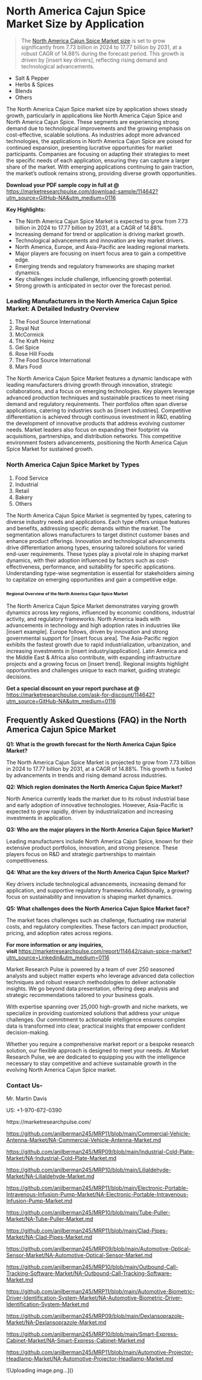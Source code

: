 <h1>North America Cajun Spice Market&nbsp;Size by Application</h1><blockquote><p>The <a href="https://marketresearchpulse.com/download-sample/114642?utm_source=GitHub-NA&amp;utm_medium=0116">North America Cajun Spice Market size</a> is set to grow significantly from 7.73 billion in 2024 to 17.77 billion by 2031, at a robust CAGR of 14.88% during the forecast period. This growth is driven by [insert key drivers], reflecting rising demand and technological advancements.</p></blockquote><ul><li>Salt & Pepper <li> Herbs & Spices <li> Blends <li> Others</li></ul><p>The North America Cajun Spice market size by application shows steady growth, particularly in applications like North America Cajun Spice and North America Cajun Spice. These segments are experiencing strong demand due to technological improvements and the growing emphasis on cost-effective, scalable solutions. As industries adopt more advanced technologies, the applications in North America Cajun Spice are poised for continued expansion, presenting lucrative opportunities for market participants. Companies are focusing on adapting their strategies to meet the specific needs of each application, ensuring they can capture a larger share of the market. With emerging applications continuing to gain traction, the market’s outlook remains strong, providing diverse growth opportunities.</p><p><strong>Download your PDF sample copy in full at @ </strong><a href="https://marketresearchpulse.com/download-sample/114642?utm_source=GitHub-NA&amp;utm_medium=0116">https://marketresearchpulse.com/download-sample/114642?utm_source=GitHub-NA&amp;utm_medium=0116</a></p><p><strong>Key Highlights: </strong></p><ul><li>The North America Cajun Spice Market is expected to grow from 7.73 billion in 2024 to 17.77 billion by 2031, at a CAGR of 14.88%.</li><li>Increasing demand for trend or application is driving market growth.</li><li>Technological advancements and innovation are key market drivers.</li><li>North America, Europe, and Asia-Pacific are leading regional markets.</li><li>Major players are focusing on insert focus area to gain a competitive edge.</li><li>Emerging trends and regulatory frameworks are shaping market dynamics.</li><li>Key challenges include challenge, influencing growth potential.</li><li>Strong growth is anticipated in sector over the forecast period.</li></ul><h3>Leading Manufacturers in the North America Cajun Spice Market: A Detailed Industry Overview</h3><ol><li>The Food Source International</li><li>Royal Nut</li><li>McCormick</li><li>The Kraft Heinz</li><li>Gel Spice</li><li>Rose Hill Foods</li><li>The Food Source International</li><li>Mars Food</li></ol><div class="flex max-w-full flex-col flex-grow"><div class="min-h-8 text-message flex w-full flex-col items-end gap-2 whitespace-normal break-words [.text-message+&amp;]:mt-5" dir="auto" data-message-author-role="assistant" data-message-id="fd8432e4-4910-450d-b182-61b7bfb0a01f" data-message-model-slug="gpt-4o"><div class="flex w-full flex-col gap-1 empty:hidden first:pt-[3px]"><div class="markdown prose w-full break-words dark:prose-invert light"><p>The North America Cajun Spice Market features a dynamic landscape with leading manufacturers driving growth through innovation, strategic collaborations, and a focus on emerging technologies. Key players leverage advanced production techniques and sustainable practices to meet rising demand and regulatory requirements. Their portfolios often span diverse applications, catering to industries such as [insert industries]. Competitive differentiation is achieved through continuous investment in R&amp;D, enabling the development of innovative products that address evolving customer needs. Market leaders also focus on expanding their footprint via acquisitions, partnerships, and distribution networks. This competitive environment fosters advancements, positioning the North America Cajun Spice Market for sustained growth.</p></div></div></div></div><h3>North America Cajun Spice Market by Types</h3><ol><li>Food Service <li> Industrial <li> Retail <li> Bakery <li> Others</li></ol><div class="flex max-w-full flex-col flex-grow"><div class="min-h-8 text-message flex w-full flex-col items-end gap-2 whitespace-normal break-words [.text-message+&amp;]:mt-5" dir="auto" data-message-author-role="assistant" data-message-id="084470be-0bb7-4664-bddf-5156b4f41249" data-message-model-slug="gpt-4o-mini"><div class="flex w-full flex-col gap-1 empty:hidden first:pt-[3px]"><div class="markdown prose w-full break-words dark:prose-invert light"><p>The North America Cajun Spice Market is segmented by types, catering to diverse industry needs and applications. Each type offers unique features and benefits, addressing specific demands within the market. The segmentation allows manufacturers to target distinct customer bases and enhance product offerings. Innovation and technological advancements drive differentiation among types, ensuring tailored solutions for varied end-user requirements. These types play a pivotal role in shaping market dynamics, with their adoption influenced by factors such as cost-effectiveness, performance, and suitability for specific applications. Understanding type-wise segmentation is essential for stakeholders aiming to capitalize on emerging opportunities and gain a competitive edge.</p></div></div></div></div><h3><span style="font-size: 11px;">Regional Overview of the North America Cajun Spice Market</span></h3><div class="flex max-w-full flex-col flex-grow"><div class="min-h-8 text-message flex w-full flex-col items-end gap-2 whitespace-normal break-words [.text-message+&amp;]:mt-5" dir="auto" data-message-author-role="assistant" data-message-id="e9038762-ce64-4e30-91c9-9bd413514231" data-message-model-slug="gpt-4o-mini"><div class="flex w-full flex-col gap-1 empty:hidden first:pt-[3px]"><div class="markdown prose w-full break-words dark:prose-invert light"><p>The North America Cajun Spice Market demonstrates varying growth dynamics across key regions, influenced by economic conditions, industrial activity, and regulatory frameworks. North America leads with advancements in technology and high adoption rates in industries like [insert example]. Europe follows, driven by innovation and strong governmental support for [insert focus area]. The Asia-Pacific region exhibits the fastest growth due to rapid industrialization, urbanization, and increasing investments in [insert industry/application]. Latin America and the Middle East &amp; Africa also contribute, with expanding infrastructure projects and a growing focus on [insert trend]. Regional insights highlight opportunities and challenges unique to each market, guiding strategic decisions.</p></div></div></div></div><p><strong>Get a special discount on your report purchase at @ </strong><a href="https://marketresearchpulse.com/ask-for-discount/114642?utm_source=GitHub-NA&amp;utm_medium=0116">https://marketresearchpulse.com/ask-for-discount/114642?utm_source=GitHub-NA&amp;utm_medium=0116</a></p><h2>Frequently Asked Questions (FAQ) in the North America Cajun Spice Market</h2><p><strong>Q1: What is the growth forecast for the North America Cajun Spice Market?</strong></p><p>The North America Cajun Spice Market is projected to grow from 7.73 billion in 2024 to 17.77 billion by 2031, at a CAGR of 14.88%. This growth is fueled by advancements in trends and rising demand across industries.</p><p><strong>Q2: Which region dominates the North America Cajun Spice Market?</strong></p><p>North America currently leads the market due to its robust industrial base and early adoption of innovative technologies. However, Asia-Pacific is expected to grow rapidly, driven by industrialization and increasing investments in application.</p><p><strong>Q3: Who are the major players in the North America Cajun Spice Market?</strong></p><p>Leading manufacturers include North America Cajun Spice, known for their extensive product portfolios, innovation, and strong presence. These players focus on R&amp;D and strategic partnerships to maintain competitiveness.</p><p><strong>Q4: What are the key drivers of the North America Cajun Spice Market?</strong></p><p>Key drivers include technological advancements, increasing demand for application, and supportive regulatory frameworks. Additionally, a growing focus on sustainability and innovation is shaping market dynamics.</p><p><strong>Q5: What challenges does the North America Cajun Spice Market face?</strong></p><p>The market faces challenges such as challenge, fluctuating raw material costs, and regulatory complexities. These factors can impact production, pricing, and adoption rates across regions.</p><p><strong>For more information or any inquiries, visit&nbsp;</strong><a href="https://marketresearchpulse.com/report/114642/cajun-spice-market?utm_source=Linkedin&utm_medium=0116">https://marketresearchpulse.com/report/114642/cajun-spice-market?utm_source=Linkedin&utm_medium=0116</a></p><p>Market Research Pulse is powered by a team of over 250 seasoned analysts and subject matter experts who leverage advanced data collection techniques and robust research methodologies to deliver actionable insights. We go beyond data presentation, offering deep analysis and strategic recommendations tailored to your business goals.</p><p>With expertise spanning over 25,000 high-growth and niche markets, we specialize in providing customized solutions that address your unique challenges. Our commitment to actionable intelligence ensures complex data is transformed into clear, practical insights that empower confident decision-making.</p><p>Whether you require a comprehensive market report or a bespoke research solution, our flexible approach is designed to meet your needs. At Market Research Pulse, we are dedicated to equipping you with the intelligence necessary to stay competitive and achieve sustainable growth in the evolving North America Cajun Spice market.</p><h3><strong>Contact Us-</strong></h3><p>Mr. Martin Davis</p><p>US: +1-970-672-0390</p><p>https://marketresearchpulse.com/</p><p><a href="https://github.com/anilberman245/MRP11/blob/main/Commercial-Vehicle-Antenna-Market/NA-Commercial-Vehicle-Antenna-Market.md">https://github.com/anilberman245/MRP11/blob/main/Commercial-Vehicle-Antenna-Market/NA-Commercial-Vehicle-Antenna-Market.md</a></p><p><a href="https://github.com/anilberman245/MRP09/blob/main/Industrial-Cold-Plate-Market/NA-Industrial-Cold-Plate-Market.md">https://github.com/anilberman245/MRP09/blob/main/Industrial-Cold-Plate-Market/NA-Industrial-Cold-Plate-Market.md</a></p><p><a href="https://github.com/anilberman245/MRP10/blob/main/Lilialdehyde-Market/NA-Lilialdehyde-Market.md">https://github.com/anilberman245/MRP10/blob/main/Lilialdehyde-Market/NA-Lilialdehyde-Market.md</a></p><p><a href="https://github.com/anilberman245/MRP11/blob/main/Electronic-Portable-Intravenous-Infusion-Pump-Market/NA-Electronic-Portable-Intravenous-Infusion-Pump-Market.md">https://github.com/anilberman245/MRP11/blob/main/Electronic-Portable-Intravenous-Infusion-Pump-Market/NA-Electronic-Portable-Intravenous-Infusion-Pump-Market.md</a></p><p><a href="https://github.com/anilberman245/MRP10/blob/main/Tube-Puller-Market/NA-Tube-Puller-Market.md">https://github.com/anilberman245/MRP10/blob/main/Tube-Puller-Market/NA-Tube-Puller-Market.md</a></p><p><a href="https://github.com/anilberman245/MRP11/blob/main/Clad-Pipes-Market/NA-Clad-Pipes-Market.md">https://github.com/anilberman245/MRP11/blob/main/Clad-Pipes-Market/NA-Clad-Pipes-Market.md</a></p><p><a href="https://github.com/anilberman245/MRP09/blob/main/Automotive-Optical-Sensor-Market/NA-Automotive-Optical-Sensor-Market.md">https://github.com/anilberman245/MRP09/blob/main/Automotive-Optical-Sensor-Market/NA-Automotive-Optical-Sensor-Market.md</a></p><p><a href="https://github.com/anilberman245/MRP10/blob/main/Outbound-Call-Tracking-Software-Market/NA-Outbound-Call-Tracking-Software-Market.md">https://github.com/anilberman245/MRP10/blob/main/Outbound-Call-Tracking-Software-Market/NA-Outbound-Call-Tracking-Software-Market.md</a></p><p><a href="https://github.com/anilberman245/MRP11/blob/main/Automotive-Biometric-Driver-Identification-System-Market/NA-Automotive-Biometric-Driver-Identification-System-Market.md">https://github.com/anilberman245/MRP11/blob/main/Automotive-Biometric-Driver-Identification-System-Market/NA-Automotive-Biometric-Driver-Identification-System-Market.md</a></p><p><a href="https://github.com/anilberman245/MRP09/blob/main/Dexlansoprazole-Market/NA-Dexlansoprazole-Market.md">https://github.com/anilberman245/MRP09/blob/main/Dexlansoprazole-Market/NA-Dexlansoprazole-Market.md</a></p><p><a href="https://github.com/anilberman245/MRP10/blob/main/Smart-Express-Cabinet-Market/NA-Smart-Express-Cabinet-Market.md">https://github.com/anilberman245/MRP10/blob/main/Smart-Express-Cabinet-Market/NA-Smart-Express-Cabinet-Market.md</a></p><p><a href="https://github.com/anilberman245/MRP11/blob/main/Automotive-Projector-Headlamp-Market/NA-Automotive-Projector-Headlamp-Market.md">https://github.com/anilberman245/MRP11/blob/main/Automotive-Projector-Headlamp-Market/NA-Automotive-Projector-Headlamp-Market.md</a></p>
![Uploading image.png…]()
